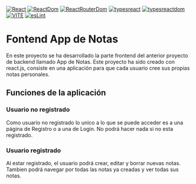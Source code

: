 [![React](https://img.shields.io/badge/react-V18.2.0-blue)](https://es.react.dev/)
[![ReactDom](https://img.shields.io/badge/reactdom-V18.2.0-purple)](https://es.legacy.reactjs.org/docs/react-dom.html)
[![ReactRouterDom](https://img.shields.io/badge/reactrouterdom-V6.21.2-white)](https://reactrouter.com/en/main/start/tutorial)
[![typesreact](https://img.shields.io/badge/typesreact-V18.2.43-pink)](https://www.npmjs.com/package/@types/react)
[![typesreactdom](https://img.shields.io/badge/typesreactdom-V18.2.17-pink)](https://www.npmjs.com/package/@types/react-dom)
[![VITE](https://img.shields.io/badge/vite-V5.0.8-yellow)](https://vitejs.dev/)
[![esLint](https://img.shields.io/badge/eslint-V8.55.0-red)](https://eslint.org/)

# Fontend App de Notas

En este proyecto se ha desarrollado la parte frontend del anterior proyecto de backend llamado App de Notas. Este proyecto ha sido creado con react.js, consiste en una aplicación para que cada usuario cree sus propias notas personales.

## Funciones de la aplicación

### Usuario no registrado

Como usuario no registrado lo unico a lo que se puede acceder es a una página de Registro o a una de Login. No podrá hacer nada si no esta registrado.

### Usuario registrado

Al estar registrado, el usuario podrá crear, editar y borrar nuevas notas. Tambien podrá navegar por todas las notas ya creadas y ver todas sus notas. 
